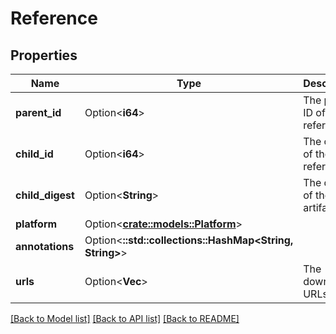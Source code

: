 # Reference

## Properties

Name | Type | Description | Notes
------------ | ------------- | ------------- | -------------
**parent_id** | Option<**i64**> | The parent ID of the reference | [optional]
**child_id** | Option<**i64**> | The child ID of the reference | [optional]
**child_digest** | Option<**String**> | The digest of the child artifact | [optional]
**platform** | Option<[**crate::models::Platform**](Platform.md)> |  | [optional]
**annotations** | Option<**::std::collections::HashMap<String, String>**> |  | [optional]
**urls** | Option<**Vec<String>**> | The download URLs | [optional]

[[Back to Model list]](../README.md#documentation-for-models) [[Back to API list]](../README.md#documentation-for-api-endpoints) [[Back to README]](../README.md)


